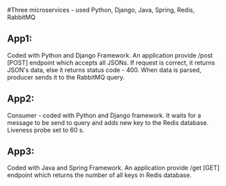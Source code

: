 #Three microservices - used Python, Django, Java, Spring, Redis, RabbitMQ

## App1:
Coded with Python and Django Framework. An application provide /post [POST] endpoint which accepts all JSONs. If request is correct, it returns JSON's data, else it returns status code - 400.
When data is parsed, producer sends it to the RabbitMQ query.

## App2:
Consumer - coded with Python and Django framework. It waits for a message to be send to query and adds new key to the Redis database. Liveness probe set to 60 s.

## App3:
Coded with Java and Spring Framework. An application provide /get [GET] endpoint which returns the number of all keys in Redis database.
